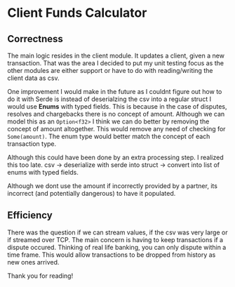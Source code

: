 # Client Funds Calculator

## Correctness
The main logic resides in the client module. It updates a client, given a new transaction.
That was the area I decided to put my unit testing focus as the other modules are either support or have to do with reading/writing the client data as csv.

One improvement I would make in the future as I couldnt figure out how to do it with Serde is instead of deserialzing the csv into a regular struct I would use **Enums** with typed fields.
This is because in the case of disputes, resolves and chargebacks there is no concept of amount. Although we can model this as an `Option<f32>` I think we can do better by
removing the concept of amount altogether. This would remove any need of checking for `Some(amount)`. The enum type would better match the concept of each transaction type.

Although this could have been done by an extra processing step. I realized this too late.
csv -> deserialize with serde into struct -> convert into list of enums with typed fields.

Although we dont use the amount if incorrectly provided by a partner, its incorrect (and potentially dangerous) to have it populated.

## Efficiency
There was the question if we can stream values, if the csv was very large or if streamed over TCP.
The main concern is having to keep transactions if a dispute occured.
Thinking of real life banking, you can only dispute within a time frame. This would allow transactions to be dropped from history as new ones arrived.


Thank you for reading!